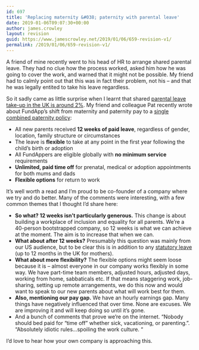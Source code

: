 ```yaml
---
id: 697
title: 'Replacing maternity &#038; paternity with parental leave'
date: 2019-01-06T09:07:30+00:00
author: james.crowley
layout: revision
guid: https://www.jamescrowley.net/2019/01/06/659-revision-v1/
permalink: /2019/01/06/659-revision-v1/
---
```

A friend of mine recently went to his head of HR to arrange shared parental leave. They had no clue how the process worked, asked him how he was going to cover the work, and warned that it might not be possible. My friend had to calmly point out that this was in fact their problem, not his &#8211; and that he was legally entited to take his leave regardless.

So it sadly came as little surprise when I learnt that shared [parental leave take-up in the UK is around 2%](https://www.gov.uk/government/news/new-share-the-joy-campaign-promotes-shared-parental-leave-rights-for-parents). My friend and colleague Pat recently wrote about FundApp&#8217;s shift from maternity and paternity pay to a [single combined paternity policy](https://www.linkedin.com/pulse/its-time-maternity-paternity-leave-go-pat-caldwell/):

  * All new parents received **12 weeks of paid leave**, regardless of gender, location, family structure or circumstances
  * The leave is **flexible** to take at any point in the first year following the child’s birth or adoption
  * All FundAppers are eligible globally with **no minimum service** requirements
  * **Unlimited, paid time off** for prenatal, medical or adoption appointments for both mums and dads
  * **Flexible options** for return to work

It&#8217;s well worth a read and I&#8217;m proud to be co-founder of a company where we try and do better. Many of the comments were interesting, with a few common themes that I thought I&#8217;d share here:

  * **So what? 12 weeks isn&#8217;t particularly generous.** <span id="ember9508" class="ember-view">This change is about building a workplace of inclusion and equality for all parents. We&#8217;re a 40-person bootstrapped company, so 12 weeks is what we can achieve at the moment. The aim is to increase that when we can.</span>
  * **What about after 12 weeks?** Presumably this question was mainly from our US audience, but to be clear this is in addition to any [statutory leave](https://www.gov.uk/maternity-pay-leave) (up to 12 months in the UK for mothers).
  * **What about more flexibility?**  <span id="ember8147" class="ember-view">The flexible options might seem loose because it is &#8211; almost everyone in our company works flexibly in some way. We have part-time team members, adjusted hours, adjusted days, working from home, sabbaticals etc. If that means staggering work, job-sharing, setting up remote arrangements, we do this now and would want to speak to our new parents about what will work best for them. </span>
  * **Also, mentioning our pay gap.** <span id="ember4632" class="ember-view"><span id="ember4657" class="ember-view">We have an hourly earnings gap. Many things have negatively influenced that over time. None are excuses. We are improving it and will keep doing so until it&#8217;s gone.</span></span>
  * And a bunch of comments that prove we&#8217;re on the internet. &#8220;<span id="ember6869" class="ember-view">Nobody should bed paid for &#8220;time off&#8221; whether sick, vacationing, or parenting.&#8221;. &#8220;<span id="ember6942" class="ember-view">Absolutely idiotic rules&#8230;spoiling the work culture. </span>&#8220;</span>

I&#8217;d love to hear how your own company is approaching this.